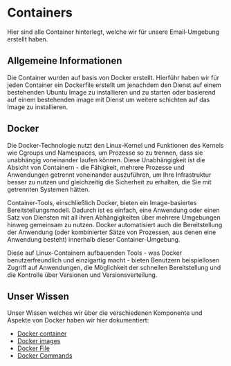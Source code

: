 # Containers
Hier sind alle Container hinterlegt, welche wir für unsere Email-Umgebung erstellt haben.

## Allgemeine Informationen
Die Container wurden auf basis von Docker erstellt. Hierführ haben wir für jeden Container ein Dockerfile erstellt um jenachdem den Dienst auf einem bestehenden Ubuntu Image zu installieren und zu starten oder basierend auf einem bestehenden image mit Dienst um weitere schichten auf das Image zu installieren.

## Docker 
Die Docker-Technologie nutzt den Linux-Kernel und Funktionen des Kernels wie Cgroups und Namespaces, um Prozesse so zu trennen, dass sie unabhängig voneinander laufen können. Diese Unabhängigkeit ist die Absicht von Containern - die Fähigkeit, mehrere Prozesse und Anwendungen getrennt voneinander auszuführen, um Ihre Infrastruktur besser zu nutzen und gleichzeitig die Sicherheit zu erhalten, die Sie mit getrennten Systemen hätten.

Container-Tools, einschließlich Docker, bieten ein Image-basiertes Bereitstellungsmodell. Dadurch ist es einfach, eine Anwendung oder einen Satz von Diensten mit all ihren Abhängigkeiten über mehrere Umgebungen hinweg gemeinsam zu nutzen. Docker automatisiert auch die Bereitstellung der Anwendung (oder kombinierter Sätze von Prozessen, aus denen eine Anwendung besteht) innerhalb dieser Container-Umgebung.

Diese auf Linux-Containern aufbauenden Tools - was Docker benutzerfreundlich und einzigartig macht - bieten Benutzern beispiellosen Zugriff auf Anwendungen, die Möglichkeit der schnellen Bereitstellung und die Kontrolle über Versionen und Versionsverteilung.

## Unser Wissen 
Unser Wissen welches wir über die verschiedenen Komponente und Aspekte von Docker haben wir hier dokumentiert:

* [Docker container](./docker-doku/container.md)
* [Docker images](./docker-doku/images.md)
* [Docker File](./docker-doku/dockerfile.md)
* [Docker Commands](./docker-doku/commands.md)

